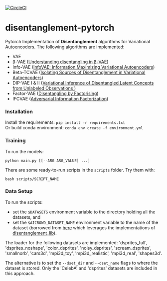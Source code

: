 [![CircleCI](https://circleci.com/gh/amir-abdi/disentanglement-pytorch.svg?style=svg&circle-token=40d47183b78c6f1959ff584259c89ac7d49e36b0)](https://circleci.com/gh/amir-abdi/disentanglement-pytorch)

# disentanglement-pytorch
Pytorch Implementation of **Disentanglement** algorithms for Variational Autoencoders.
The following algorithms are implemented:
- VAE
- β-VAE ([Understanding disentangling in β-VAE](https://arxiv.org/pdf/1804.03599.pdf))
- Info-VAE ([InfoVAE: Information Maximizing Variational Autoencoders](https://arxiv.org/abs/1706.02262))
- Beta-TCVAE ([Isolating Sources of Disentanglement in Variational Autoencoders](https://arxiv.org/abs/1802.04942))
- DIP-VAE I & II ([Variational Inference of Disentangled Latent Concepts from Unlabeled Observations ](https://openreview.net/forum?id=H1kG7GZAW))
- Factor-VAE ([Disentangling by Factorising](https://arxiv.org/pdf/1802.05983.pdf))
- IFCVAE ([Adversarial Information Factorization](https://arxiv.org/pdf/1711.05175.pdf))


### Installation

Install the requirements: `pip install -r requirements.txt` \
Or build conda environment: `conda env create -f environment.yml`


### Training

To run the models:

    python main.py [[--ARG ARG_VALUE] ...]

There are some ready-to-run scripts in the `scripts` folder. Try them with:

    bash scripts/SCRIPT_NAME
    

### Data Setup
To run the scripts:
- set the `$DATASETS` environment variable 
to the directory holding all the datasets, and
- set the  `$AICROWD_DATASET_NAME` environment variable to
the name of the dataset 
(borrowed from [here](https://github.com/AIcrowd/neurips2019_disentanglement_challenge_starter_kit/blob/master/utils_pytorch.py)
which leverages the implementations of [disentanglement_lib](https://github.com/google-research/disentanglement_lib)).

The loader for the following datasets are implemented:
'dsprites_full', 'dsprites_noshape', 'color_dsprites', 
'noisy_dsprites', 'scream_dsprites', 'smallnorb', 
'cars3d', 'mpi3d_toy', 'mpi3d_realistic', 
'mpi3d_real', 'shapes3d'.  

The alternative is to set the `--dset_dir` and `--dset_name` flags to 
where the dataset is stored. Only the 'CelebA' and
'dsprites' datasets are included in this approach. 
